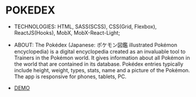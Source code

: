 # POKEDEX

- TECHNOLOGIES: HTML, SASS(SCSS), CSS(Grid, Flexbox), ReactJS(Hooks), MobX, MobX-React-Light;

- ABOUT: The Pokédex (Japanese: ポケモン図鑑 illustrated Pokémon encyclopedia) is a digital encyclopedia created as an invaluable tool to Trainers in the Pokémon world. It gives information about all Pokémon in the world that are contained in its database.
Pokédex entries typically include height, weight, types, stats, name and a picture of the Pokémon.
The app is responsive for phones, tablets, PC.

- [DEMO](https://AlisaVlasova.github.io/Pokemon_App/)
